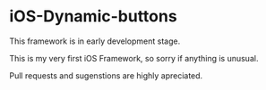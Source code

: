 # iOS-Dynamic-buttons

This framework is in early development stage.

This is my very first iOS Framework, so sorry if anything is unusual.

Pull requests and sugenstions are highly apreciated.
